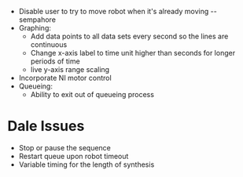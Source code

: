 * Disable user to try to move robot when it's already moving -- sempahore
* Graphing:
	* Add data points to all data sets every second so the lines are continuous
	* Change x-axis label to time unit higher than seconds for longer periods of time
	* live y-axis range scaling
* Incorporate NI motor control
* Queueing:
	* Ability to exit out of queueing process

# Dale Issues 
* Stop or pause the sequence 
* Restart queue upon robot timeout 
* Variable timing for the length of synthesis 
